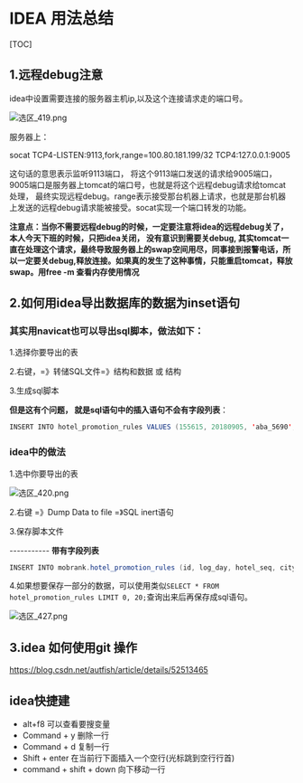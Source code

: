 # IDEA 用法总结

[TOC]

## 1.远程debug注意

idea中设置需要连接的服务器主机ip,以及这个连接请求走的端口号。

![选区_419.png](https://i.loli.net/2018/09/06/5b8ffdf90a21b.png)

服务器上：

socat TCP4-LISTEN:9113,fork,range=100.80.181.199/32 TCP4:127.0.0.1:9005

这句话的意思表示监听9113端口， 将这个9113端口发送的请求给9005端口， 9005端口是服务器上tomcat的端口号，也就是将这个远程debug请求给tomcat处理， 最终实现远程debug。range表示接受那台机器上请求，也就是那台机器上发送的远程debug请求能被接受。socat实现一个端口转发的功能。

**注意点：当你不需要远程debug的时候，一定要注意将idea的远程debug关了，本人今天下班的时候，只把idea关闭， 没有意识到需要关debug, 其实tomcat一直在处理这个请求，最终导致服务器上的swap空间用尽，同事接到报警电话，所以一定要关debug,释放连接。如果真的发生了这种事情，只能重启tomcat，释放swap。用free -m 查看内存使用情况**



## 2.如何用idea导出数据库的数据为inset语句

### 其实用navicat也可以导出sql脚本，做法如下：

1.选择你要导出的表

2.右键，=》转储SQL文件=》结构和数据  或 结构

3.生成sql脚本

**但是这有个问题， 就是sql语句中的插入语句不会有字段列表**：

```java
INSERT INTO hotel_promotion_rules VALUES (155615, 20180905, 'aba_5690', 'city_url', '2018-09-04', '2018-09-10', 9999, 840, 500, '直升机', 'B类酒店');
```

### idea中的做法

1.选中你要导出的表

![选区_420.png](https://i.loli.net/2018/09/06/5b90064647e86.png)

2.右键 =》Dump Data to file =》SQL inert语句

3.保存脚本文件

-----------  **带有字段列表**

```java
INSERT INTO mobrank.hotel_promotion_rules (id, log_day, hotel_seq, city_url, start_valid_time, end_valid_time, click_num_max, exposure_num_max, expousre_num_limit, business_name, hotel_promotion_level) VALUES (155615, 20180905, 'aba_5690', 'city_url', '2018-09-04', '2018-09-10', 9999, 840, 500, '直升机', 'B类酒店');
```

4.如果想要保存一部分的数据，可以使用类似`SELECT * FROM hotel_promotion_rules LIMIT 0, 20;`查询出来后再保存成sql语句。

![选区_427.png](https://i.loli.net/2018/09/06/5b911e8e00c76.png)

## 3.idea 如何使用git 操作



https://blog.csdn.net/autfish/article/details/52513465



## idea快捷建

- alt+f8 可以查看要搜变量
- Command + y   删除一行
- Command + d  复制一行
- Shift + enter     在当前行下面插入一个空行(光标跳到空行行首)
- command + shift + down  向下移动一行

